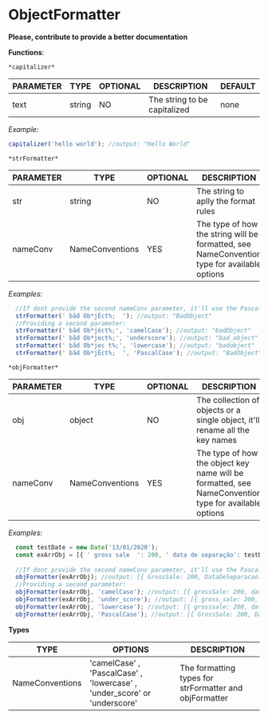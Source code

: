 # ObjectFormatter

**Please, contribute to provide a better documentation**

**Functions**:

```*capitalizer*```

| PARAMETER | TYPE | OPTIONAL | DESCRIPTION | DEFAULT |
|-----------|------|----------|-------------|---------|
| text | string | NO | The string to be capitalized | none |

*Example:*
```typescript 
capitalizer('hello world'); //output: "Hello World"
```

```*strFormatter*```

| PARAMETER | TYPE | OPTIONAL | DESCRIPTION | DEFAULT |
|-----------|------|----------|-------------|---------|
| str | string | NO | The string to aplly the format rules | none |
| nameConv | NameConventions | YES | The type of how the string will be formatted, see NameConvention type for available options | PascalCase |


*Examples:*
```typescript
  //If dont provide the second nameConv parameter, it'll use the PascalCase formatting.
  strFormatter(' bãd Ob*jÉct%;  '); //output: "BadObject"
  //Providing a second parameter:
  strFormatter(' bãd Ob*jéct%;', 'camelCase'); //output: "badObject"
  strFormatter(' bãd Ob*ject%;', 'underscore'); //output: "bad_object"
  strFormatter(' bãd Ob*jec t%;', 'lowercase'); //output: "badobject"
  strFormatter(' bãd Ob*jÉct%;  ', 'PascalCase'); //output: "BadObject"
```

```*objFormatter*```

| PARAMETER | TYPE | OPTIONAL | DESCRIPTION | DEFAULT |
|-----------|------|----------|-------------|---------|
| obj | object | NO | The collection of objects or a single object, it'll rename all the key names | none |
| nameConv | NameConventions | YES | The type of how the object key name will be formatted, see NameConvention type for available options | PascalCase |

*Examples:*
```typescript
  const testDate = new Date('13/01/2020');
  const exArrObj = [{ ' gross sale  ': 200, ' data de separação': testDate }];
  
  //If dont provide the second nameConv parameter, it'll use the PascalCase formatting.
  objFormatter(exArrObj); //output: [{ GrossSale: 200, DataDeSeparacao: testDate }]
  //Providing a second parameter:
  objFormatter(exArrObj, 'camelCase'); //output: [{ grossSale: 200, dataDeSeparacao: testDate }]
  objFormatter(exArrObj, 'under_score'); //output: [{ gross_sale: 200, data_de_separacao: testDate }]
  objFormatter(exArrObj, 'lowercase'); //output: [{ grosssale: 200, datadeseparacao: testDate }]
  objFormatter(exArrObj, 'PascalCase'); //output: [{ GrossSale: 200, DataDeSeparacao: testDate }]
```

**Types**

| TYPE | OPTIONS  | DESCRIPTION |
|------|----------|-------------|
| NameConventions | 'camelCase' , 'PascalCase' , 'lowercase' , 'under_score' or 'underscore' | The formatting types for strFormatter and objFormatter|


